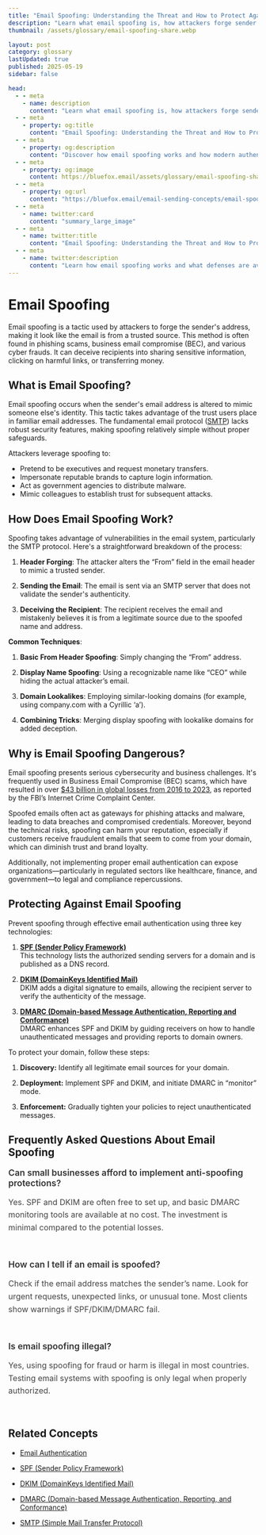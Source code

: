 ```yaml
---
title: "Email Spoofing: Understanding the Threat and How to Protect Against It"
description: "Learn what email spoofing is, how attackers forge sender addresses to impersonate trusted entities, and how authentication protocols can protect against this threat."
thumbnail: /assets/glossary/email-spoofing-share.webp

layout: post
category: glossary
lastUpdated: true
published: 2025-05-19
sidebar: false

head:
  - - meta
    - name: description
      content: "Learn what email spoofing is, how attackers forge sender addresses to impersonate trusted entities, and how authentication protocols can protect against this threat."
  - - meta
    - property: og:title
      content: "Email Spoofing: Understanding the Threat and How to Protect Against It | BlueFox Email"
  - - meta
    - property: og:description
      content: "Discover how email spoofing works and how modern authentication methods protect against this common cybersecurity threat."
  - - meta
    - property: og:image
      content: https://bluefox.email/assets/glossary/email-spoofing-share.webp
  - - meta
    - property: og:url
      content: "https://bluefox.email/email-sending-concepts/email-spoofing"
  - - meta
    - name: twitter:card
      content: "summary_large_image"
  - - meta
    - name: twitter:title
      content: "Email Spoofing: Understanding the Threat and How to Protect Against It"
  - - meta
    - name: twitter:description
      content: "Learn how email spoofing works and what defenses are available to protect your organization and customers."
---
```


# Email Spoofing

<div class="page-nav">
  <div class="page-nav-title">On This Page</div>
  <div class="page-nav-items">
    <a href="#what-is-email-spoofing">What is Email Spoofing?</a>
    <a href="#how-does-email-spoofing-work">How Does Email Spoofing Work?</a>
    <a href="#why-is-email-spoofing-dangerous">Why is Email Spoofing Dangerous?</a>
    <a href="#frequently-asked-questions-about-email-spoofing">FAQ</a>
    <a href="#related-concepts">Related Concepts</a>
  </div>
</div>

<style>
.page-nav {
  position: fixed;
  right: 1.5rem;
  top: 9rem;
  width: 12rem;
  border-left: 1px solid #e2e8f0;
  padding-left: 12px;
  font-size: 0.875rem;
  z-index: 10;
}

.dark .page-nav {
  border-left: 1px solid #2d3748;
}

.page-nav-title {
  text-transform: uppercase;
  font-size: 0.75rem;
  font-weight: 600;
  color: #64748b;
  margin-bottom: 0.75rem;
}

.page-nav-items {
  display: flex;
  flex-direction: column;
  gap: 0.5rem;
}

.page-nav-items a {
  color: #64748b;
  text-decoration: none;
  padding: 3px 0;
  position: relative;
  transition: color 0.2s, transform 0.2s;
}

.page-nav-items a:hover {
  color: #13B0EE;
  transform: translateX(3px);
}

.page-nav-items a.active {
  color: #13B0EE;
  font-weight: 500;
  transform: translateX(3px);
}

.page-nav-items a:before {
  content: "";
  position: absolute;
  top: 0;
  left: -13px;
  width: 1px;
  height: 100%;
  background: transparent;
  transition: background-color 0.2s;
}

.page-nav-items a:hover:before {
  background-color: #13B0EE;
}

.page-nav-items a.active:before {
  background-color: #13B0EE;
  width: 2px;
}

/* Responsive adjustments */
@media (max-width: 1280px) {
  .page-nav {
    right: 0.5rem;
  }
}

/* Hide on small screens */
@media (max-width: 1024px) {
  .page-nav {
    display: none;
  }
}

/* Adding styling for "On this page" navigation to match other pages */
.on-this-page {
  background-color: #f9f9f9;
  border-radius: 8px;
  padding: 15px 20px;
  margin-bottom: 30px;
  border-left: 3px solid #13B0EE;
}

.dark .on-this-page {
  background-color: #252529;
  border-left: 3px solid #13B0EE;
}

.on-this-page-title {
  font-weight: bold;
  margin-bottom: 10px;
  color: #555;
  font-size: 0.9rem;
}

.dark .on-this-page-title {
  color: #ccc;
}

.on-this-page ul {
  list-style-type: none;
  padding-left: 0;
  margin: 0;
}

.on-this-page ul li {
  margin-bottom: 5px;
  line-height: 1.4;
}

.on-this-page ul li a {
  color: #13B0EE;
  text-decoration: none;
  font-size: 0.9rem;
  transition: color 0.2s;
}

.on-this-page ul li a:hover {
  color: #0e8ebf;
  text-decoration: underline;
}

.faq-item {
  margin-bottom: 20px;
  padding-bottom: 15px;
  border-bottom: none;
}

.dark .faq-item {
  /* Dark mode specific styling if needed */
}

.question {
  font-size: 1.1rem;
  font-weight: 600;
  color: #333;
  margin-bottom: 8px;
}

.dark .question {
  color: #e4e4e4;
}

.answer {
  font-size: 1rem;
  line-height: 1.6;
  color: #444;
}

.dark .answer {
  color: #bbb;
}
</style>

<script>
document.addEventListener('DOMContentLoaded', function() {  const headings = document.querySelectorAll('h2');
  const navLinks = document.querySelectorAll('.page-nav-items a');
  
  function highlightNavLink(id) {
    const targetLink = document.querySelector(`.page-nav-items a[href="#${id}"]`);
    if (targetLink) {
      navLinks.forEach(link => link.classList.remove('active'));
      targetLink.classList.add('active');
    }
  }
  
  function handleScroll() {
    const scrollPosition = window.scrollY + 120;
    
    let currentSection = '';
    for (let i = headings.length - 1; i >= 0; i--) {
      if (headings[i].offsetTop <= scrollPosition) {
        currentSection = headings[i].querySelector('a[id]').getAttribute('id');
        break;
      }
    }
    
    if (!currentSection && headings.length > 0) {
      currentSection = headings[0].querySelector('a[id]').getAttribute('id');
    }
    
    highlightNavLink(currentSection);
  }
  
  navLinks.forEach(link => {
    link.addEventListener('click', function(e) {
      e.preventDefault();
      const targetId = this.getAttribute('href').substring(1);
      const targetElement = document.getElementById(targetId);
      
      if (targetElement) {
        window.scrollTo({
          top: targetElement.parentElement.offsetTop - 80,
          behavior: 'smooth'
        });
        
        history.pushState(null, null, `#${targetId}`);
        highlightNavLink(targetId);
      }
    });
  });
  
  window.addEventListener('scroll', handleScroll);
  if (window.location.hash) {
    const initialId = window.location.hash.substring(1);
    highlightNavLink(initialId);
  } else {
    handleScroll();
  }
});
</script>

Email spoofing is a tactic used by attackers to forge the sender's address, making it look like the email is from a trusted source. This method is often found in phishing scams, business email compromise (BEC), and various cyber frauds. It can deceive recipients into sharing sensitive information, clicking on harmful links, or transferring money.

## <a id="what-is-email-spoofing"></a>What is Email Spoofing?

Email spoofing occurs when the sender's email address is altered to mimic someone else's identity. This tactic takes advantage of the trust users place in familiar email addresses. The fundamental email protocol ([SMTP](/email-sending-concepts/smtp.md)) lacks robust security features, making spoofing relatively simple without proper safeguards.

Attackers leverage spoofing to:

- Pretend to be executives and request monetary transfers.
- Impersonate reputable brands to capture login information.
- Act as government agencies to distribute malware.
- Mimic colleagues to establish trust for subsequent attacks.

## <a id="how-does-email-spoofing-work"></a>How Does Email Spoofing Work?

Spoofing takes advantage of vulnerabilities in the email system, particularly the SMTP protocol. Here's a straightforward breakdown of the process:

1. **Header Forging**: The attacker alters the “From” field in the email header to mimic a trusted sender.

2. **Sending the Email**: The email is sent via an SMTP server that does not validate the sender's authenticity.

3. **Deceiving the Recipient**: The recipient receives the email and mistakenly believes it is from a legitimate source due to the spoofed name and address.

**Common Techniques**:

1. **Basic From Header Spoofing**: Simply changing the “From” address.

2. **Display Name Spoofing**: Using a recognizable name like “CEO” while hiding the actual attacker’s email.

3. **Domain Lookalikes**: Employing similar-looking domains (for example, using compаny.com with a Cyrillic ‘a’).

4. **Combining Tricks**: Merging display spoofing with lookalike domains for added deception.

## <a id="why-is-email-spoofing-dangerous"></a>Why is Email Spoofing Dangerous?

Email spoofing presents serious cybersecurity and business challenges. It's frequently used in Business Email Compromise (BEC) scams, which have resulted in over [$43 billion in global losses from 2016 to 2023](https://www.ssh.com/academy/secure-information-sharing/what-is-business-email-compromise-bec), as reported by the FBI’s Internet Crime Complaint Center. 

Spoofed emails often act as gateways for phishing attacks and malware, leading to data breaches and compromised credentials. Moreover, beyond the technical risks, spoofing can harm your reputation, especially if customers receive fraudulent emails that seem to come from your domain, which can diminish trust and brand loyalty. 

Additionally, not implementing proper email authentication can expose organizations—particularly in regulated sectors like healthcare, finance, and government—to legal and compliance repercussions.

## <a id="protecting-against-email-spoofing"></a>Protecting Against Email Spoofing

Prevent spoofing through effective email authentication using three key technologies:

1. **[SPF (Sender Policy Framework)](/email-sending-concepts/spf.md)**  
   This technology lists the authorized sending servers for a domain and is published as a DNS record.

2. **[DKIM (DomainKeys Identified Mail)](/email-sending-concepts/dkim.md)**  
   DKIM adds a digital signature to emails, allowing the recipient server to verify the authenticity of the message.

3. **[DMARC (Domain-based Message Authentication, Reporting and Conformance)](/email-sending-concepts/dmarc.md)**  
   DMARC enhances SPF and DKIM by guiding receivers on how to handle unauthenticated messages and providing reports to domain owners.

To protect your domain, follow these steps:

1. **Discovery:** Identify all legitimate email sources for your domain.

2. **Deployment:** Implement SPF and DKIM, and initiate DMARC in “monitor” mode.

3. **Enforcement:** Gradually tighten your policies to reject unauthenticated messages.

## <a id="frequently-asked-questions-about-email-spoofing"></a>Frequently Asked Questions About Email Spoofing


<div class="faq-item">
  <div class="question">Can small businesses afford to implement anti-spoofing protections?</div>
  <div class="answer">
    <p>Yes. SPF and DKIM are often free to set up, and basic DMARC monitoring tools are available at no cost. The investment is minimal compared to the potential losses.</p>
  </div>
</div>

<div class="faq-item">
  <div class="question">How can I tell if an email is spoofed?</div>
  <div class="answer">
    <p>Check if the email address matches the sender’s name. Look for urgent requests, unexpected links, or unusual tone. Most clients show warnings if SPF/DKIM/DMARC fail.</p>
  </div>
</div>

<div class="faq-item">
  <div class="question">Is email spoofing illegal?</div>
  <div class="answer">
    <p>Yes, using spoofing for fraud or harm is illegal in most countries. Testing email systems with spoofing is only legal when properly authorized.</p>
  </div>
</div>

## <a id="related-concepts"></a>Related Concepts

- [Email Authentication](/email-sending-concepts/email-authentication)

- [SPF (Sender Policy Framework)](/email-sending-concepts/spf)

- [DKIM (DomainKeys Identified Mail)](/email-sending-concepts/dkim)

- [DMARC (Domain-based Message Authentication, Reporting, and Conformance)](/email-sending-concepts/dmarc)

- [SMTP (Simple Mail Transfer Protocol)](/email-sending-concepts/smtp)
